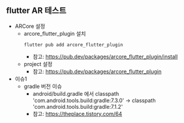 ## flutter AR 테스트
+ ARCore 설정
  + arcore_flutter_plugin 설치
    ```
    flutter pub add arcore_flutter_plugin
    ```
    + 참고: https://pub.dev/packages/arcore_flutter_plugin/install
  + project 설정
    + 참고: https://pub.dev/packages/arcore_flutter_plugin
+ 이슈1
  + gradle 버전 이슈
    + android/build.gradle 에서 classpath 'com.android.tools.build:gradle:7.3.0' → classpath 'com.android.tools.build:gradle:7.1.2'
    + 참고: https://theplace.tistory.com/64 

